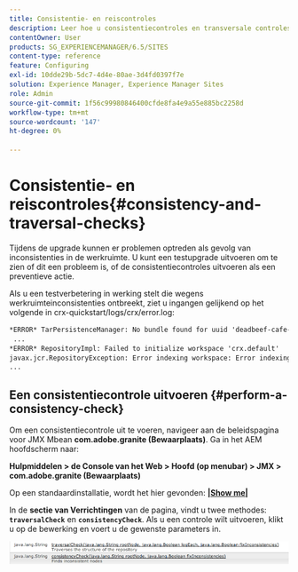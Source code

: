 ```yaml
---
title: Consistentie- en reiscontroles
description: Leer hoe u consistentiecontroles en transversale controles uitvoert.
contentOwner: User
products: SG_EXPERIENCEMANAGER/6.5/SITES
content-type: reference
feature: Configuring
exl-id: 10dde29b-5dc7-4d4e-80ae-3d4fd0397f7e
solution: Experience Manager, Experience Manager Sites
role: Admin
source-git-commit: 1f56c99980846400cfde8fa4e9a55e885bc2258d
workflow-type: tm+mt
source-wordcount: '147'
ht-degree: 0%

---
```


# Consistentie- en reiscontroles{#consistency-and-traversal-checks}

Tijdens de upgrade kunnen er problemen optreden als gevolg van inconsistenties in de werkruimte. U kunt een testupgrade uitvoeren om te zien of dit een probleem is, of de consistentiecontroles uitvoeren als een preventieve actie.

Als u een testverbetering in werking stelt die wegens werkruimteinconsistenties ontbreekt, ziet u ingangen gelijkend op het volgende in crx-quickstart/logs/crx/error.log:

```xml
*ERROR* TarPersistenceManager: No bundle found for uuid 'deadbeef-cafe-babe-cafe-babecafebabe'
 ...
*ERROR* RepositoryImpl: Failed to initialize workspace 'crx.default'
javax.jcr.RepositoryException: Error indexing workspace: Error indexing workspace: Error indexing workspace
...
```

## Een consistentiecontrole uitvoeren {#perform-a-consistency-check}

Om een consistentiecontrole uit te voeren, navigeer aan de beleidspagina voor JMX Mbean **com.adobe.granite (Bewaarplaats)**. Ga in het AEM hoofdscherm naar:

**Hulpmiddelen > de Console van het Web > Hoofd (op menubar) > JMX > com.adobe.granite (Bewaarplaats)**

Op een standaardinstallatie, wordt het hier gevonden: **[|Show me|](http://localhost:4502/system/console/jmx/com.adobe.granite%3Atype%3DRepository)**

In de **sectie van Verrichtingen** van de pagina, vindt u twee methodes: **`traversalCheck`** en **`consistencyCheck`**. Als u een controle wilt uitvoeren, klikt u op de bewerking en voert u de gewenste parameters in.

![ chlimage_1-117 ](assets/chlimage_1-117.png)

